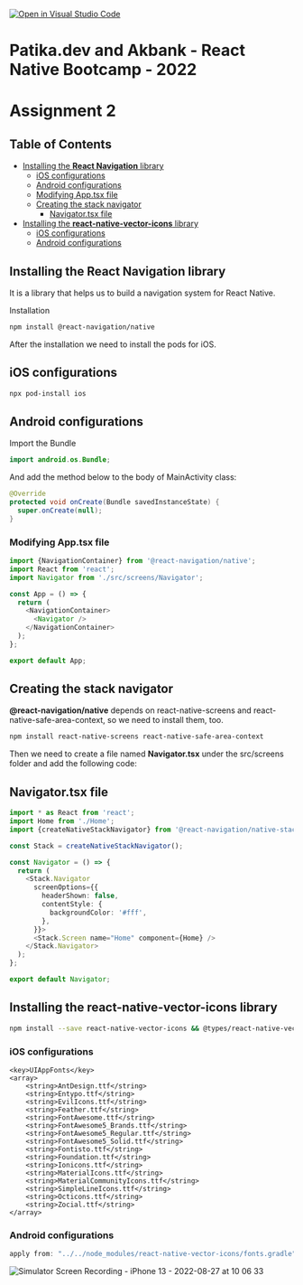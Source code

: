 [![Open in Visual Studio Code](https://classroom.github.com/assets/open-in-vscode-c66648af7eb3fe8bc4f294546bfd86ef473780cde1dea487d3c4ff354943c9ae.svg)](https://classroom.github.com/online_ide?assignment_repo_id=8245216&assignment_repo_type=AssignmentRepo)

# Patika.dev and Akbank - React Native Bootcamp - 2022

# Assignment 2

## Table of Contents

- [Installing the **React Navigation** library](#installing-the-react-navigation-library)
  - [iOS configurations](#ios-configurations)
  - [Android configurations](#android-configurations)
  - [Modifying App.tsx file](#modifying-apptsx-file)
  - [Creating the stack navigator](#creating-the-stack-navigator)
    - [Navigator.tsx file](#navigatortsx-file)
- [Installing the **react-native-vector-icons** library](#installing-the-react-native-vector-icons-library)
  - [iOS configurations](#ios-configurations-1)
  - [Android configurations](#android-configurations-1)

## Installing the **React Navigation** library

It is a library that helps us to build a navigation system for React Native.

Installation

```bash
npm install @react-navigation/native
```

After the installation we need to install the pods for iOS.

## **iOS** configurations

```bash
npx pod-install ios
```

## **Android** configurations

Import the Bundle

```java
import android.os.Bundle;
```

And add the method below to the body of MainActivity class:

```java
@Override
protected void onCreate(Bundle savedInstanceState) {
  super.onCreate(null);
}
```

### Modifying App.tsx file

```typescript
import {NavigationContainer} from '@react-navigation/native';
import React from 'react';
import Navigator from './src/screens/Navigator';

const App = () => {
  return (
    <NavigationContainer>
      <Navigator />
    </NavigationContainer>
  );
};

export default App;
```

## Creating the stack navigator

**@react-navigation/native** depends on react-native-screens and react-native-safe-area-context, so we need to install them, too.

```bash
npm install react-native-screens react-native-safe-area-context
```

Then we need to create a file named **Navigator.tsx** under the src/screens folder and add the following code:

## Navigator.tsx file

```typescript
import * as React from 'react';
import Home from './Home';
import {createNativeStackNavigator} from '@react-navigation/native-stack';

const Stack = createNativeStackNavigator();

const Navigator = () => {
  return (
    <Stack.Navigator
      screenOptions={{
        headerShown: false,
        contentStyle: {
          backgroundColor: '#fff',
        },
      }}>
      <Stack.Screen name="Home" component={Home} />
    </Stack.Navigator>
  );
};

export default Navigator;
```

## Installing the **react-native-vector-icons** library

```bash
npm install --save react-native-vector-icons && @types/react-native-vector-icons
```

### **iOS** configurations

```plist
<key>UIAppFonts</key>
<array>
    <string>AntDesign.ttf</string>
    <string>Entypo.ttf</string>
    <string>EvilIcons.ttf</string>
    <string>Feather.ttf</string>
    <string>FontAwesome.ttf</string>
    <string>FontAwesome5_Brands.ttf</string>
    <string>FontAwesome5_Regular.ttf</string>
    <string>FontAwesome5_Solid.ttf</string>
    <string>Fontisto.ttf</string>
    <string>Foundation.ttf</string>
    <string>Ionicons.ttf</string>
    <string>MaterialIcons.ttf</string>
    <string>MaterialCommunityIcons.ttf</string>
    <string>SimpleLineIcons.ttf</string>
    <string>Octicons.ttf</string>
    <string>Zocial.ttf</string>
</array>
```

### **Android** configurations

```java
apply from: "../../node_modules/react-native-vector-icons/fonts.gradle"
```
![Simulator Screen Recording - iPhone 13 - 2022-08-27 at 10 06 33](https://user-images.githubusercontent.com/53280610/187019277-b40c1a46-3548-4608-8651-2ebe17f015a9.gif)
